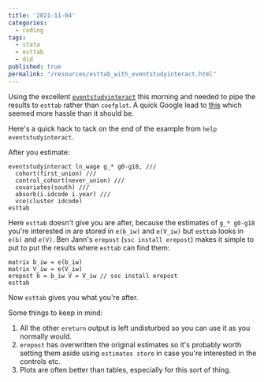 ```yaml
---
title: '2021-11-04'
categories:
  - coding
tags:
  - stata
  - esttab 
  - did
published: true
permalink: "/resources/esttab_with_eventstudyinteract.html"
---
```


Using the excellent [`eventstudyinteract`](https://github.com/lsun20/EventStudyInteract) this morning and needed to pipe the results to `esttab` rather than `coefplot`.
A quick Google lead to [this](https://twitter.com/MaraPadillaR/status/1450547203169263623) which seemed more hassle than it should be.

Here's a quick hack to tack on the end of the example from `help eventstudyinteract`.

After you estimate:

```
eventstudyinteract ln_wage g_* g0-g18, ///
  cohort(first_union) ///
  control_cohort(never_union) ///
  covariates(south) ///
  absorb(i.idcode i.year) ///
  vce(cluster idcode)
esttab
```
Here `esttab` doesn't give you are after, because the estimates of `g_* g0-g18` you're interested in are stored in `e(b_iw)` and `e(V_iw)` but `esttab` looks in `e(b)` and `e(V)`.
Ben Jann's `erepost` (`ssc install erepost`) makes it simple to put to put the results where `esttab` can find them:

```
matrix b_iw = e(b_iw)
matrix V_iw = e(V_iw)
erepost b = b_iw V = V_iw // ssc install erepost
esttab
```

Now `esttab` gives you what you're after.

Some things to keep in mind:
1. All the other `ereturn` output is left undisturbed so you can use it as you normally would.
2. `erepost` has overwritten the original estimates so it's probably worth setting them aside using `estimates store` in case you're interested in the controls etc.
3. Plots are often better than tables, especially for this sort of thing.
